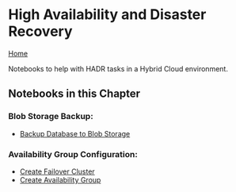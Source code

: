 # High Availability and Disaster Recovery

[Home](../readme.md)

Notebooks to help with HADR tasks in a Hybrid Cloud environment.

## Notebooks in this Chapter

### Blob Storage Backup:
- [Backup Database to Blob Storage](backup-to-blob.ipynb)

### Availability Group Configuration:
- [Create Failover Cluster](configure-failover.ipynb)
- [Create Availability Group](configure-ag.ipynb)
